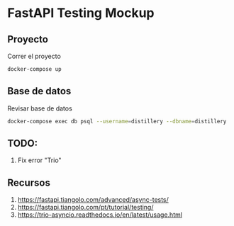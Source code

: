 # FastAPI Testing Mockup

## Proyecto

Correr el proyecto
```bash
docker-compose up
```

## Base de datos

Revisar base de datos
```bash
docker-compose exec db psql --username=distillery --dbname=distillery
```

## TODO:
1. Fix error "Trio"

## Recursos

1. https://fastapi.tiangolo.com/advanced/async-tests/
2. https://fastapi.tiangolo.com/pt/tutorial/testing/
3. https://trio-asyncio.readthedocs.io/en/latest/usage.html



